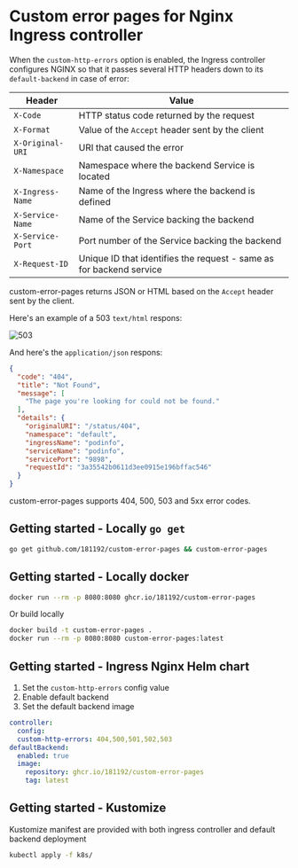 # Custom error pages for Nginx Ingress controller

When the `custom-http-errors` option is enabled, the Ingress controller configures NGINX so
that it passes several HTTP headers down to its `default-backend` in case of error:

| Header           | Value                                                               |
| ---------------- | ------------------------------------------------------------------- |
| `X-Code`         | HTTP status code returned by the request                            |
| `X-Format`       | Value of the `Accept` header sent by the client                     |
| `X-Original-URI` | URI that caused the error                                           |
| `X-Namespace`    | Namespace where the backend Service is located                      |
| `X-Ingress-Name` | Name of the Ingress where the backend is defined                    |
| `X-Service-Name` | Name of the Service backing the backend                             |
| `X-Service-Port` | Port number of the Service backing the backend                      |
| `X-Request-ID`   | Unique ID that identifies the request - same as for backend service |

custom-error-pages returns JSON or HTML based on the `Accept` header sent by the client.

Here's an example of a 503 `text/html` respons:

![503](images/503.gif)

And here's the `application/json` respons:

```json
{
  "code": "404",
  "title": "Not Found",
  "message": [
    "The page you're looking for could not be found."
  ],
  "details": {
    "originalURI": "/status/404",
    "namespace": "default",
    "ingressName": "podinfo",
    "serviceName": "podinfo",
    "servicePort": "9898",
    "requestId": "3a35542b0611d3ee0915e196bffac546"
  }
}
```

custom-error-pages supports 404, 500, 503 and 5xx error codes.

## Getting started - Locally `go get`

```bash
go get github.com/181192/custom-error-pages && custom-error-pages
```

## Getting started - Locally docker

```bash
docker run --rm -p 8080:8080 ghcr.io/181192/custom-error-pages
```

Or build locally

```bash
docker build -t custom-error-pages .
docker run --rm -p 8080:8080 custom-error-pages:latest
```

## Getting started - Ingress Nginx Helm chart

1. Set the `custom-http-errors` config value
2. Enable default backend
3. Set the default backend image

```yaml
controller:
  config:
  custom-http-errors: 404,500,501,502,503
defaultBackend:
  enabled: true
  image:
    repository: ghcr.io/181192/custom-error-pages
    tag: latest
```

## Getting started - Kustomize

Kustomize manifest are provided with both ingress controller and default backend deployment

```bash
kubectl apply -f k8s/
```
